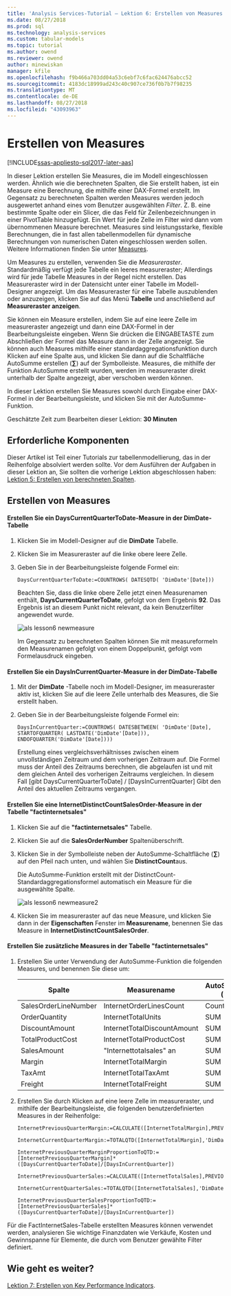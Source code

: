 ```yaml
---
title: 'Analysis Services-Tutorial – Lektion 6: Erstellen von Measures | Microsoft-Dokumentation'
ms.date: 08/27/2018
ms.prod: sql
ms.technology: analysis-services
ms.custom: tabular-models
ms.topic: tutorial
ms.author: owend
ms.reviewer: owend
author: minewiskan
manager: kfile
ms.openlocfilehash: f9b466a703dd04a53c6ebf7c6fac624476abcc52
ms.sourcegitcommit: 4183dc18999ad243c40c907ce736f0b7b7f98235
ms.translationtype: MT
ms.contentlocale: de-DE
ms.lasthandoff: 08/27/2018
ms.locfileid: "43093963"
---
```

# <a name="create-measures"></a>Erstellen von Measures

[!INCLUDE[ssas-appliesto-sql2017-later-aas](../../includes/ssas-appliesto-sql2017-later-aas.md)]

In dieser Lektion erstellen Sie Measures, die im Modell eingeschlossen werden. Ähnlich wie die berechneten Spalten, die Sie erstellt haben, ist ein Measure eine Berechnung, die mithilfe einer DAX-Formel erstellt. Im Gegensatz zu berechneten Spalten werden Measures werden jedoch ausgewertet anhand eines vom Benutzer ausgewählten *Filter*. Z. B. eine bestimmte Spalte oder ein Slicer, die das Feld für Zeilenbezeichnungen in einer PivotTable hinzugefügt. Ein Wert für jede Zelle im Filter wird dann vom übernommenen Measure berechnet. Measures sind leistungsstarke, flexible Berechnungen, die in fast allen tabellenmodellen für dynamische Berechnungen von numerischen Daten eingeschlossen werden sollen. Weitere Informationen finden Sie unter [Measures](../tabular-models/measures-ssas-tabular.md).
  
Um Measures zu erstellen, verwenden Sie die *Measureraster*. Standardmäßig verfügt jede Tabelle ein leeres measureraster; Allerdings wird für jede Tabelle Measures in der Regel nicht erstellen. Das Measureraster wird in der Datensicht unter einer Tabelle im Modell-Designer angezeigt. Um das Measureraster für eine Tabelle auszublenden oder anzuzeigen, klicken Sie auf das Menü **Tabelle** und anschließend auf **Measureraster anzeigen**.  
  
Sie können ein Measure erstellen, indem Sie auf eine leere Zelle im measureraster angezeigt und dann eine DAX-Formel in der Bearbeitungsleiste eingeben. Wenn Sie drücken die EINGABETASTE zum Abschließen der Formel das Measure dann in der Zelle angezeigt. Sie können auch Measures mithilfe einer standardaggregationsfunktion durch Klicken auf eine Spalte aus, und klicken Sie dann auf die Schaltfläche AutoSumme erstellen (**∑**) auf der Symbolleiste. Measures, die mithilfe der Funktion AutoSumme erstellt wurden, werden im measureraster direkt unterhalb der Spalte angezeigt, aber verschoben werden können.  
  
In dieser Lektion erstellen Sie Measures sowohl durch Eingabe einer DAX-Formel in der Bearbeitungsleiste, und klicken Sie mit der AutoSumme-Funktion.  
  
Geschätzte Zeit zum Bearbeiten dieser Lektion: **30 Minuten**  
  
## <a name="prerequisites"></a>Erforderliche Komponenten  

Dieser Artikel ist Teil einer Tutorials zur tabellenmodellierung, das in der Reihenfolge absolviert werden sollte. Vor dem Ausführen der Aufgaben in dieser Lektion an, Sie sollten die vorherige Lektion abgeschlossen haben: [Lektion 5: Erstellen von berechneten Spalten](../tutorial-tabular-1400/as-lesson-5-create-calculated-columns.md).  
  
## <a name="create-measures"></a>Erstellen von Measures  
  
#### <a name="to-create-a-dayscurrentquartertodate-measure-in-the-dimdate-table"></a>Erstellen Sie ein DaysCurrentQuarterToDate-Measure in der DimDate-Tabelle  
  
1.  Klicken Sie im Modell-Designer auf die **DimDate** Tabelle.  
  
2.  Klicken Sie im Measureraster auf die linke obere leere Zelle.  
  
3.  Geben Sie in der Bearbeitungsleiste folgende Formel ein:  
  
    ```
    DaysCurrentQuarterToDate:=COUNTROWS( DATESQTD( 'DimDate'[Date])) 
    ```
  
    Beachten Sie, dass die linke obere Zelle jetzt einen Measurenamen enthält, **DaysCurrentQuarterToDate**, gefolgt von dem Ergebnis **92**. Das Ergebnis ist an diesem Punkt nicht relevant, da kein Benutzerfilter angewendet wurde.
    
      ![als lesson6 newmeasure](../tutorial-tabular-1400/media/as-lesson6-newmeasure.png) 
    
    Im Gegensatz zu berechneten Spalten können Sie mit measureformeln den Measurenamen gefolgt von einem Doppelpunkt, gefolgt vom Formelausdruck eingeben.

  
#### <a name="to-create-a-daysincurrentquarter-measure-in-the-dimdate-table"></a>Erstellen Sie ein DaysInCurrentQuarter-Measure in der DimDate-Tabelle  
  
1.  Mit der **DimDate** -Tabelle noch im Modell-Designer, im measureraster aktiv ist, klicken Sie auf die leere Zelle unterhalb des Measures, die Sie erstellt haben.  
  
2.  Geben Sie in der Bearbeitungsleiste folgende Formel ein:  
  
    ```
    DaysInCurrentQuarter:=COUNTROWS( DATESBETWEEN( 'DimDate'[Date], STARTOFQUARTER( LASTDATE('DimDate'[Date])), ENDOFQUARTER('DimDate'[Date])))
    ```
  
    Erstellung eines vergleichsverhältnisses zwischen einem unvollständigen Zeitraum und dem vorherigen Zeitraum auf. Die Formel muss der Anteil des Zeitraums berechnen, die abgelaufen ist und mit dem gleichen Anteil des vorherigen Zeitraums vergleichen. In diesem Fall [gibt DaysCurrentQuarterToDate] / [DaysInCurrentQuarter] Gibt den Anteil des aktuellen Zeitraums vergangen.  
  
#### <a name="to-create-an-internetdistinctcountsalesorder-measure-in-the-factinternetsales-table"></a>Erstellen Sie eine InternetDistinctCountSalesOrder-Measure in der Tabelle "factinternetsales"  
  
1.  Klicken Sie auf die **"factinternetsales"** Tabelle.   
  
2.  Klicken Sie auf die **SalesOrderNumber** Spaltenüberschrift.  
  
3.  Klicken Sie in der Symbolleiste neben der AutoSumme-Schaltfläche (**∑**) auf den Pfeil nach unten, und wählen Sie **DistinctCount**aus.  
  
    Die AutoSumme-Funktion erstellt mit der DistinctCount-Standardaggregationsformel automatisch ein Measure für die ausgewählte Spalte.  
    
       ![als lesson6 newmeasure2](../tutorial-tabular-1400/media/as-lesson6-newmeasure2.png)
  
4.  Klicken Sie im measureraster auf das neue Measure, und klicken Sie dann in der **Eigenschaften** Fenster im **Measurename**, benennen Sie das Measure in **InternetDistinctCountSalesOrder**. 
 
  
#### <a name="to-create-additional-measures-in-the-factinternetsales-table"></a>Erstellen Sie zusätzliche Measures in der Tabelle "factinternetsales"  
  
1.  Erstellen Sie unter Verwendung der AutoSumme-Funktion die folgenden Measures, und benennen Sie diese um:  

    |Spalte|Measurename|AutoSumme (∑)|Formel|  
    |----------------|----------|-----------------|-----------|  
    |SalesOrderLineNumber|InternetOrderLinesCount|Count|=COUNTA([SalesOrderLineNumber])|  
    |OrderQuantity|InternetTotalUnits|SUM|=SUM([OrderQuantity])|  
    |DiscountAmount|InternetTotalDiscountAmount|SUM|=SUM([DiscountAmount])|  
    |TotalProductCost|InternetTotalProductCost|SUM|=SUM([TotalProductCost])|  
    |SalesAmount|"Internettotalsales" an|SUM|=SUM([SalesAmount])|  
    |Margin|InternetTotalMargin|SUM|=SUM([Margin])|  
    |TaxAmt|InternetTotalTaxAmt|SUM|=SUM([TaxAmt])|  
    |Freight|InternetTotalFreight|SUM|=SUM([Freight])|  
  
2.  Erstellen Sie durch Klicken auf eine leere Zelle im measureraster, und mithilfe der Bearbeitungsleiste, die folgenden benutzerdefinierten Measures in der Reihenfolge:  
  
      ```
      InternetPreviousQuarterMargin:=CALCULATE([InternetTotalMargin],PREVIOUSQUARTER('DimDate'[Date]))
      ```
      
      ```
      InternetCurrentQuarterMargin:=TOTALQTD([InternetTotalMargin],'DimDate'[Date])
      ```
  
      ```
      InternetPreviousQuarterMarginProportionToQTD:=[InternetPreviousQuarterMargin]*([DaysCurrentQuarterToDate]/[DaysInCurrentQuarter])
      ```
  
      ```
      InternetPreviousQuarterSales:=CALCULATE([InternetTotalSales],PREVIOUSQUARTER('DimDate'[Date]))
      ```
  
      ```
      InternetCurrentQuarterSales:=TOTALQTD([InternetTotalSales],'DimDate'[Date])
      ```
      
      ```
      InternetPreviousQuarterSalesProportionToQTD:=[InternetPreviousQuarterSales]*([DaysCurrentQuarterToDate]/[DaysInCurrentQuarter])
      ```
  
Für die FactInternetSales-Tabelle erstellten Measures können verwendet werden, analysieren Sie wichtige Finanzdaten wie Verkäufe, Kosten und Gewinnspanne für Elemente, die durch vom Benutzer gewählte Filter definiert.  
  
## <a name="whats-next"></a>Wie geht es weiter?

[Lektion 7: Erstellen von Key Performance Indicators](../tutorial-tabular-1400/as-lesson-7-create-key-performance-indicators.md).  

  
